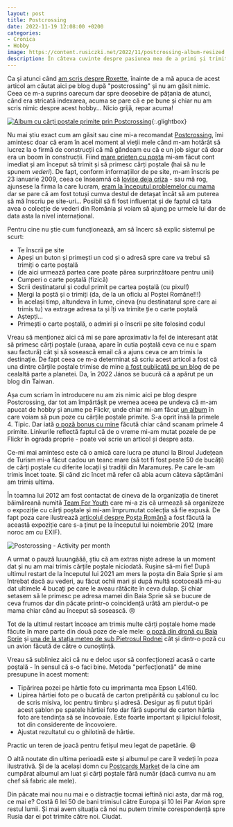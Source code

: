 ```yaml
---
layout: post
title: Postcrossing
date: 2022-11-19 12:08:00 +0200
categories:
- Cronica
- Hobby
image: https://content.rusiczki.net/2022/11/postcrossing-album-resized.jpg
description: În câteva cuvinte despre pasiunea mea de a primi și trimite cărți poștale.
---
```

Ca și atunci când [am scris despre Roxette](https://www.rusiczki.net/2019/12/11/roxette/), înainte de a mă apuca de acest articol am căutat aici pe blog după "postcrossing" și nu am găsit nimic. Ceea ce m-a suprins oarecum dar spre deosebire de pățania de atunci, când era stricată indexarea, acuma se pare că e pe bune și chiar nu am scris nimic despre acest hobby... Nicio grijă, repar acuma!

[![Album cu cărți poștale primite prin Postcrossing](https://content.rusiczki.net/2022/11/postcrossing-album-resized.jpg)](https://content.rusiczki.net/2022/11/postcrossing-album.jpg){:.glightbox}

Nu mai știu exact cum am găsit sau cine mi-a recomandat [Postcrossing](https://www.postcrossing.com), îmi amintesc doar că eram în acel moment al vieții mele când m-am hotărât să lucrez la o firmă de construcții că mă gândeam eu că e un job sigur că doar era un boom în construcții. Fiind [mare prieten cu poșta](https://www.rusiczki.net/2013/03/11/o-nu-nu-posta-romana/) mi-am făcut cont imediat și am început să trimit și să primesc cărți poștale (hai să nu le spunem *vederi*). De fapt, conform informațiilor de pe site, m-am înscris pe 23 ianuarie 2009, ceea ce înseamnă că [lovise deja criza](https://en.wikipedia.org/wiki/Financial_crisis_of_2007%E2%80%932008) - sau mă rog, ajunsese la firma la care lucram, [eram la începutul problemelor cu mama](https://www.rusiczki.net/2009/01/26/a-bitter-update/) dar se pare că am fost totuși cumva destul de detașat încât să am puterea să mă înscriu pe site-uri... Posibil să fi fost influențat și de faptul că tata avea o colecție de vederi din România și voiam să ajung pe urmele lui dar de data asta la nivel internațional.

Pentru cine nu știe cum funcționează, am să încerc să explic sistemul pe scurt:

- Te înscrii pe site
- Apeși un buton și primești un cod și o adresă spre care va trebui să trimiți o carte poștală
- (de aici urmează partea care poate părea surprinzătoare pentru unii)
- Cumperi o carte poștală (fizică)
- Scrii destinatarul și codul primit pe cartea poștală (cu pixul!)
- Mergi la poștă și o trimiți (da, de la un oficiu al Poștei Române!!!)
- În același timp, altundeva în lume, cineva (nu destinatarul spre care ai trimis tu) va extrage adresa ta și îți va trimite ție o carte poștală
- Aștepți...
- Primești o carte poștală, o admiri și o înscrii pe site folosind codul

Vreau să menționez aici că mi se pare aproximativ la fel de interesant atât să primesc cărți poștale (uraaa, apare în cutia poștală ceva ce nu e spam sau factură) cât și să sosească email că a ajuns ceva ce am trimis la destinație. De fapt ceea ce m-a determinat să scriu acest articol a fost că una dintre cărțile poștale trimise de mine [a fost publicată pe un blog](https://mabo137.blogspot.com/2022/11/from-romania.html) de pe cealaltă parte a planetei. Da, în 2022 János se bucură că a apărut pe un blog din Taiwan.

Așa cum scriam în introducere nu am zis nimic aici pe blog despre Postcrossing, dar tot am împărtășit pe vremea aceea pe undeva că m-am apucat de hobby și anume pe Flickr, unde chiar mi-am făcut [un album](https://photos.rusiczki.net/albums/72157613438160482) în care voiam să pun poze cu cărțile poștale primite. S-a oprit însă la primele 4. Tipic. Dar iată [o poză bonus cu mine](https://photos.rusiczki.net/photos/3270976595) făcută chiar când scanam primele 4 primite. Linkurile reflectă faptul că de o vreme mi-am mutat pozele de pe Flickr în ograda proprie - poate voi scrie un articol și despre asta.

Ce-mi mai amintesc este că o amică care lucra pe atunci la Biroul Județean de Turism mi-a făcut cadou un teanc mare (să tot fi fost peste 50 de bucăți) de cărți poștale cu diferite locații și tradiții din Maramureș. Pe care le-am trimis încet toate. Și când zic încet mă refer că abia acum câteva săptămâni am trimis ultima.

În toamna lui 2012 am fost contactat de cineva de la organizația de tineret băimăreană numită [Team For Youth](https://www.t4uth.ro/) care mi-a zis că urmează să organizeze o expoziție cu cărți poștale și mi-am împrumutat colecția să fie expusă. De fapt poza care ilustrează [articolul despre Poșta Română](https://www.rusiczki.net/2013/03/11/o-nu-nu-posta-romana/) a fost făcută la această expoziție care s-a ținut pe la începutul lui noiembrie 2012 (mare noroc am cu EXIF).

![Postcrossing - Activity per month](https://content.rusiczki.net/2022/11/postcrossing-activity-per-month.png)

A urmat o pauză luuungăăă, știu că am extras niște adrese la un moment dat și nu am mai trimis cărțile poștale niciodată. Rușine să-mi fie! După ultimul restart de la începutul lui 2021 am mers la poșta din Baia Sprie și am întrebat dacă au vederi, au făcut ochii mari și după multă scotoceală mi-au dat ultimele 4 bucați pe care le aveau rătăcite în ceva dulap. Și chiar setasem să le primesc pe adresa mamei din Baia Sprie să se bucure de ceva frumos dar din păcate printr-o coincidență urâtă am pierdut-o pe mama chiar când au început să sosească. 😢

Tot de la ultimul restart încoace am trimis multe cărți poștale home made făcute în mare parte din două poze de-ale mele: [o poză din dronă cu Baia Sprie](https://photos.rusiczki.net/photos/26835073578) și [una de la stația meteo de sub Pietrosul Rodnei](https://photos.rusiczki.net/photos/14427773863) cât și dintr-o poză cu un avion făcută de către o cunoștință.

Vreau să subliniez aici că nu e deloc ușor să confecționezi acasă o carte poștală - în sensul că s-o faci bine. Metoda "perfecționată" de mine presupune în acest moment:

- Tipărirea pozei pe hârtie foto cu imprimanta mea Epson L4160.
- Lipirea hârtiei foto pe o bucată de carton pretipărită cu șablonul cu loc de scris misiva, loc pentru timbru și adresă. Desigur aș fi putut tipări acest șablon pe spatele hârtiei foto dar fără suportul de carton hârtia foto are tendința să se încovoaie. Este foarte important și lipiciul folosit, tot din considerente de încovoiere.
- Ajustat rezultatul cu o ghilotină de hârtie.

Practic un teren de joacă pentru fetișul meu legat de papetărie. 😄

O altă noutate din ultima perioadă este și albumul pe care îl vedeți în poza ilustrativă. Și de la același domn cu [Postcards Market](https://postcardsmarket.com/) de la cine am cumpărat albumul am luat și cărți poștale fără număr (dacă cumva nu am chef să fabric ale mele).

Din păcate mai nou nu mai e o distracție tocmai ieftină nici asta, dar mă rog, ce mai e? Costă 6 lei 50 de bani trimisul către Europa și 10 lei Par Avion spre restul lumii. Și mai avem situația că noi nu putem trimite corespondență spre Rusia dar ei pot trimite către noi. Ciudat.
